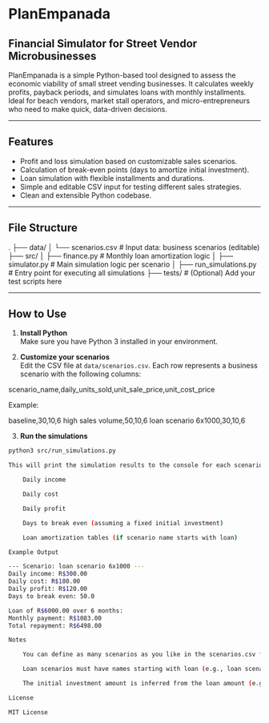 # PlanEmpanada

## Financial Simulator for Street Vendor Microbusinesses

PlanEmpanada is a simple Python-based tool designed to assess the economic viability of small street vending businesses. It calculates weekly profits, payback periods, and simulates loans with monthly installments. Ideal for beach vendors, market stall operators, and micro-entrepreneurs who need to make quick, data-driven decisions.

---

## Features

- Profit and loss simulation based on customizable sales scenarios.
- Calculation of break-even points (days to amortize initial investment).
- Loan simulation with flexible installments and durations.
- Simple and editable CSV input for testing different sales strategies.
- Clean and extensible Python codebase.

---

## File Structure

.
├── data/
│ └── scenarios.csv # Input data: business scenarios (editable)
├── src/
│ ├── finance.py # Monthly loan amortization logic
│ ├── simulator.py # Main simulation logic per scenario
│ ├── run_simulations.py # Entry point for executing all simulations
├── tests/ # (Optional) Add your test scripts here

---

## How to Use

1. **Install Python**  
   Make sure you have Python 3 installed in your environment.

2. **Customize your scenarios**  
   Edit the CSV file at `data/scenarios.csv`. Each row represents a business scenario with the following columns:

scenario_name,daily_units_sold,unit_sale_price,unit_cost_price

Example:

baseline,30,10,6
high sales volume,50,10,6
loan scenario 6x1000,30,10,6

3. **Run the simulations**

```bash
python3 src/run_simulations.py

This will print the simulation results to the console for each scenario, including:

    Daily income

    Daily cost

    Daily profit

    Days to break even (assuming a fixed initial investment)

    Loan amortization tables (if scenario name starts with loan)

Example Output

--- Scenario: loan scenario 6x1000 ---
Daily income: R$300.00
Daily cost: R$180.00
Daily profit: R$120.00
Days to break even: 50.0

Loan of R$6000.00 over 6 months:
Monthly payment: R$1083.00
Total repayment: R$6498.00

Notes

    You can define as many scenarios as you like in the scenarios.csv file.

    Loan scenarios must have names starting with loan (e.g., loan scenario 6x1000) to trigger loan calculations.

    The initial investment amount is inferred from the loan amount (e.g., 6x1000 = R$6000).

License

MIT License
